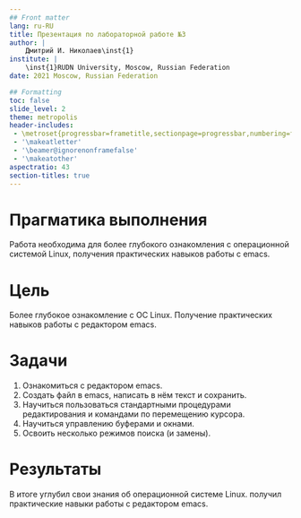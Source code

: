 ```yaml
---
## Front matter
lang: ru-RU
title: Презентация по лабораторной работе №3
author: |
	Дмитрий И. Николаев\inst{1}
institute: |
	\inst{1}RUDN University, Moscow, Russian Federation
date: 2021 Moscow, Russian Federation

## Formatting
toc: false
slide_level: 2
theme: metropolis
header-includes: 
 - \metroset{progressbar=frametitle,sectionpage=progressbar,numbering=fraction}
 - '\makeatletter'
 - '\beamer@ignorenonframefalse'
 - '\makeatother'
aspectratio: 43
section-titles: true
---
```


# Прагматика выполнения

Работа необходима для более глубокого ознакомления с операционной системой Linux, получения практических навыков работы с emacs.

# Цель

Более глубокое ознакомление с ОС Linux. Получение практических навыков работы с редактором emacs.

# Задачи

1) Ознакомиться с редактором emacs.
2) Создать файл в emacs, написать в нём текст и сохранить.
3) Научиться пользоваться стандартными процедурами редактирования и командами по перемещению курсора.
4) Научиться управлению буферами и окнами.
5) Освоить несколько режимов поиска (и замены).

# Результаты

В итоге углубил свои знания об операционной системе Linux. получил  практические навыки работы с редактором emacs.











